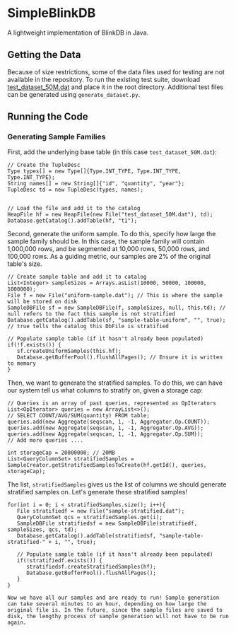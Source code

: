 SimpleBlinkDB 
==================

A lightweight implementation of BlinkDB in Java.

## Getting the Data 

Because of size restrictions, some of the data files used for testing are not available in the repository. To run the existing test suite, download [test_dataset_50M.dat](https://drive.google.com/file/d/1MrO_Y6AQS7dpy6ZbPQXWdF5hPRRTeDQm/view?usp=sharing) and place it in the root directory. Additional test files can be generated using `generate_dataset.py`. 


## Running the Code 

### Generating Sample Families 

First, add the underlying base table (in this case `test_dataset_50M.dat`): 

```
// Create the TupleDesc 
Type types[] = new Type[]{Type.INT_TYPE, Type.INT_TYPE, Type.INT_TYPE};
String names[] = new String[]{"id", "quantity", "year"};
TupleDesc td = new TupleDesc(types, names);


// Load the file and add it to the catalog 
HeapFile hf = new HeapFile(new File("test_dataset_50M.dat"), td);
Database.getCatalog().addTable(hf, "t1");
```

Second, generate the uniform sample. To do this, specify how large the sample family should be. In this case, the sample family will contain 1,000,000 rows, and be segmented at 10,000 rows, 50,000 rows, and 100,000 rows. As a guiding metric, our samples are 2% of the original table's size. 
    
```
// Create sample table and add it to catalog
List<Integer> sampleSizes = Arrays.asList(10000, 50000, 100000, 1000000);
File f = new File("uniform-sample.dat"); // This is where the sample will be stored on disk 
SampleDBFile sf = new SampleDBFile(f, sampleSizes, null, this.td); // null refers to the fact this sample is not stratified
Database.getCatalog().addTable(sf, "sample-table-uniform", "", true); // true tells the catalog this DbFile is stratified

// Populate sample table (if it hasn't already been populated)
if(!f.exists()) {
   sf.createUniformSamples(this.hf);
   Database.getBufferPool().flushAllPages(); // Ensure it is written to memory 
}
```

Then, we want to generate the stratified samples. To do this, we can have our system tell us what columns to stratify on, given a storage cap: 
```
// Queries is an array of past queries, represented as OpIterators
List<OpIterator> queries = new ArrayList<>();
// SELECT COUNT/AVG/SUM(quantity) FROM table;
queries.add(new Aggregate(seqscan, 1, -1, Aggregator.Op.COUNT)); 
queries.add(new Aggregate(seqscan, 1, -1, Aggregator.Op.AVG)); 
queries.add(new Aggregate(seqscan, 1, -1, Aggregator.Op.SUM)); 
// Add more queries ....

int storageCap = 20000000; // 20MB
List<QueryColumnSet> stratifiedSamples = SampleCreator.getStratifiedSamplesToCreate(hf.getId(), queries, storageCap);
```

The list, `stratifiedSamples` gives us the list of columns we should generate stratified samples on. Let's generate these stratified samples!

```
for(int i = 0; i < stratifiedSamples.size(); i++){
   File stratifiedf = new File("sample-stratified.dat");
   QueryColumnSet qcs = stratifiedSamples.get(i);
   SampleDBFile stratifiedsf = new SampleDBFile(stratifiedf, sampleSizes, qcs, td);
   Database.getCatalog().addTable(stratifiedsf, "sample-table-stratified-" + i, "", true);
        
   // Populate sample table (if it hasn't already been populated)
   if(!stratifiedf.exists()) {
      stratifiedsf.createStratifiedSamples(hf);
      Database.getBufferPool().flushAllPages();
   }
}

Now we have all our samples and are ready to run! Sample generation can take several minutes to an hour, depending on how large the original file is. In the future, since the sample files are saved to disk, the lengthy process of sample generation will not have to be run again. 
